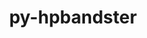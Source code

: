 ---
title: "py-hpbandster"
layout: cache
categories: [package, develop]
meta: {"versions": ["0.7.4"], "compilers": ["gcc@=11.1.0", "gcc@=11.4.0", "gcc@=9.4.0", "oneapi@=2023.2.0"], "oss": ["ubuntu20.04"], "platforms": ["linux"], "targets": ["neoverse_v1", "ppc64le", "x86_64_v3"], "stacks": ["e4s", "e4s-neoverse_v1", "e4s-oneapi", "e4s-power", "root"], "num_specs": 34, "num_specs_by_stack": {"root": 34, "e4s-neoverse_v1": 20, "e4s-power": 6, "e4s": 4, "e4s-oneapi": 4}}
spec_details: [{"hash": "6mqzxrgtrzf6gfbhnfvxgnj52qkxp3s2", "compiler": "gcc@=11.4.0", "versions": ["0.7.4"], "os": "ubuntu20.04", "platform": "linux", "target": "neoverse_v1", "variants": ["build_system=python_pip"], "stacks": ["root", "e4s-neoverse_v1"], "size": "-", "tarball": "https://binaries.spack.io/develop/build_cache/linux-ubuntu20.04-neoverse_v1/gcc-11.4.0/py-hpbandster-0.7.4/linux-ubuntu20.04-neoverse_v1-gcc-11.4.0-py-hpbandster-0.7.4-6mqzxrgtrzf6gfbhnfvxgnj52qkxp3s2.spack"}, {"hash": "exzd4qfgxnmzx2zuobngrz2jdd3zjz2f", "compiler": "gcc@=11.4.0", "versions": ["0.7.4"], "os": "ubuntu20.04", "platform": "linux", "target": "neoverse_v1", "variants": ["build_system=python_pip"], "stacks": ["root", "e4s-neoverse_v1"], "size": "-", "tarball": "https://binaries.spack.io/develop/build_cache/linux-ubuntu20.04-neoverse_v1/gcc-11.4.0/py-hpbandster-0.7.4/linux-ubuntu20.04-neoverse_v1-gcc-11.4.0-py-hpbandster-0.7.4-exzd4qfgxnmzx2zuobngrz2jdd3zjz2f.spack"}, {"hash": "h73ladjureabjyrddt5wtmymy2bnj3a2", "compiler": "gcc@=11.4.0", "versions": ["0.7.4"], "os": "ubuntu20.04", "platform": "linux", "target": "neoverse_v1", "variants": ["build_system=python_pip"], "stacks": ["root", "e4s-neoverse_v1"], "size": "-", "tarball": "https://binaries.spack.io/develop/build_cache/linux-ubuntu20.04-neoverse_v1/gcc-11.4.0/py-hpbandster-0.7.4/linux-ubuntu20.04-neoverse_v1-gcc-11.4.0-py-hpbandster-0.7.4-h73ladjureabjyrddt5wtmymy2bnj3a2.spack"}, {"hash": "wcy2mdnyu7jx34pcdqv23g7bb2t3wxo4", "compiler": "gcc@=11.4.0", "versions": ["0.7.4"], "os": "ubuntu20.04", "platform": "linux", "target": "neoverse_v1", "variants": ["build_system=python_pip"], "stacks": ["root", "e4s-neoverse_v1"], "size": "-", "tarball": "https://binaries.spack.io/develop/build_cache/linux-ubuntu20.04-neoverse_v1/gcc-11.4.0/py-hpbandster-0.7.4/linux-ubuntu20.04-neoverse_v1-gcc-11.4.0-py-hpbandster-0.7.4-wcy2mdnyu7jx34pcdqv23g7bb2t3wxo4.spack"}, {"hash": "msuylxwfc2yg2d7c5encccsobo2nxdks", "compiler": "gcc@=11.4.0", "versions": ["0.7.4"], "os": "ubuntu20.04", "platform": "linux", "target": "neoverse_v1", "variants": ["build_system=python_pip"], "stacks": ["root", "e4s-neoverse_v1"], "size": "-", "tarball": "https://binaries.spack.io/develop/build_cache/linux-ubuntu20.04-neoverse_v1/gcc-11.4.0/py-hpbandster-0.7.4/linux-ubuntu20.04-neoverse_v1-gcc-11.4.0-py-hpbandster-0.7.4-msuylxwfc2yg2d7c5encccsobo2nxdks.spack"}, {"hash": "2iihqwox7aqmgnqvq6g2kbvm4hnyqp2r", "compiler": "gcc@=11.4.0", "versions": ["0.7.4"], "os": "ubuntu20.04", "platform": "linux", "target": "neoverse_v1", "variants": ["build_system=python_pip"], "stacks": ["root", "e4s-neoverse_v1"], "size": "-", "tarball": "https://binaries.spack.io/develop/build_cache/linux-ubuntu20.04-neoverse_v1/gcc-11.4.0/py-hpbandster-0.7.4/linux-ubuntu20.04-neoverse_v1-gcc-11.4.0-py-hpbandster-0.7.4-2iihqwox7aqmgnqvq6g2kbvm4hnyqp2r.spack"}, {"hash": "sbg4bd33swub5tcy3fsm2ewpgafnxsym", "compiler": "gcc@=11.4.0", "versions": ["0.7.4"], "os": "ubuntu20.04", "platform": "linux", "target": "neoverse_v1", "variants": ["build_system=python_pip"], "stacks": ["root", "e4s-neoverse_v1"], "size": "-", "tarball": "https://binaries.spack.io/develop/build_cache/linux-ubuntu20.04-neoverse_v1/gcc-11.4.0/py-hpbandster-0.7.4/linux-ubuntu20.04-neoverse_v1-gcc-11.4.0-py-hpbandster-0.7.4-sbg4bd33swub5tcy3fsm2ewpgafnxsym.spack"}, {"hash": "5zwmcxwmxcrs5cpxf6zqpsrqawqgfsn4", "compiler": "gcc@=11.4.0", "versions": ["0.7.4"], "os": "ubuntu20.04", "platform": "linux", "target": "neoverse_v1", "variants": ["build_system=python_pip"], "stacks": ["root", "e4s-neoverse_v1"], "size": "-", "tarball": "https://binaries.spack.io/develop/build_cache/linux-ubuntu20.04-neoverse_v1/gcc-11.4.0/py-hpbandster-0.7.4/linux-ubuntu20.04-neoverse_v1-gcc-11.4.0-py-hpbandster-0.7.4-5zwmcxwmxcrs5cpxf6zqpsrqawqgfsn4.spack"}, {"hash": "5sydl2zyjixeesixmrfi6w2uspaku2un", "compiler": "gcc@=11.4.0", "versions": ["0.7.4"], "os": "ubuntu20.04", "platform": "linux", "target": "neoverse_v1", "variants": ["build_system=python_pip"], "stacks": ["root", "e4s-neoverse_v1"], "size": "-", "tarball": "https://binaries.spack.io/develop/build_cache/linux-ubuntu20.04-neoverse_v1/gcc-11.4.0/py-hpbandster-0.7.4/linux-ubuntu20.04-neoverse_v1-gcc-11.4.0-py-hpbandster-0.7.4-5sydl2zyjixeesixmrfi6w2uspaku2un.spack"}, {"hash": "cwua6rzp3quyrqgo6pj5b5yposlkzmml", "compiler": "gcc@=11.4.0", "versions": ["0.7.4"], "os": "ubuntu20.04", "platform": "linux", "target": "neoverse_v1", "variants": ["build_system=python_pip"], "stacks": ["root", "e4s-neoverse_v1"], "size": "-", "tarball": "https://binaries.spack.io/develop/build_cache/linux-ubuntu20.04-neoverse_v1/gcc-11.4.0/py-hpbandster-0.7.4/linux-ubuntu20.04-neoverse_v1-gcc-11.4.0-py-hpbandster-0.7.4-cwua6rzp3quyrqgo6pj5b5yposlkzmml.spack"}, {"hash": "z36reu2woosllsejbhknvzepeabmlcni", "compiler": "gcc@=11.4.0", "versions": ["0.7.4"], "os": "ubuntu20.04", "platform": "linux", "target": "neoverse_v1", "variants": ["build_system=python_pip"], "stacks": ["root", "e4s-neoverse_v1"], "size": "-", "tarball": "https://binaries.spack.io/develop/build_cache/linux-ubuntu20.04-neoverse_v1/gcc-11.4.0/py-hpbandster-0.7.4/linux-ubuntu20.04-neoverse_v1-gcc-11.4.0-py-hpbandster-0.7.4-z36reu2woosllsejbhknvzepeabmlcni.spack"}, {"hash": "jlquwp6pgvscdautm4gnglxcvgohhz33", "compiler": "gcc@=11.4.0", "versions": ["0.7.4"], "os": "ubuntu20.04", "platform": "linux", "target": "neoverse_v1", "variants": ["build_system=python_pip"], "stacks": ["root", "e4s-neoverse_v1"], "size": "-", "tarball": "https://binaries.spack.io/develop/build_cache/linux-ubuntu20.04-neoverse_v1/gcc-11.4.0/py-hpbandster-0.7.4/linux-ubuntu20.04-neoverse_v1-gcc-11.4.0-py-hpbandster-0.7.4-jlquwp6pgvscdautm4gnglxcvgohhz33.spack"}, {"hash": "hxeyja3mrgr5lljxjx6ludwq3apdl426", "compiler": "gcc@=11.4.0", "versions": ["0.7.4"], "os": "ubuntu20.04", "platform": "linux", "target": "neoverse_v1", "variants": ["build_system=python_pip"], "stacks": ["root", "e4s-neoverse_v1"], "size": "-", "tarball": "https://binaries.spack.io/develop/build_cache/linux-ubuntu20.04-neoverse_v1/gcc-11.4.0/py-hpbandster-0.7.4/linux-ubuntu20.04-neoverse_v1-gcc-11.4.0-py-hpbandster-0.7.4-hxeyja3mrgr5lljxjx6ludwq3apdl426.spack"}, {"hash": "wnb5ce3efl22c6ukc23wbu6uuhw7z3v6", "compiler": "gcc@=11.4.0", "versions": ["0.7.4"], "os": "ubuntu20.04", "platform": "linux", "target": "neoverse_v1", "variants": ["build_system=python_pip"], "stacks": ["root", "e4s-neoverse_v1"], "size": "-", "tarball": "https://binaries.spack.io/develop/build_cache/linux-ubuntu20.04-neoverse_v1/gcc-11.4.0/py-hpbandster-0.7.4/linux-ubuntu20.04-neoverse_v1-gcc-11.4.0-py-hpbandster-0.7.4-wnb5ce3efl22c6ukc23wbu6uuhw7z3v6.spack"}, {"hash": "f5obwcebeiiueypr6jz7n35ekonp3qod", "compiler": "gcc@=11.4.0", "versions": ["0.7.4"], "os": "ubuntu20.04", "platform": "linux", "target": "neoverse_v1", "variants": ["build_system=python_pip"], "stacks": ["root", "e4s-neoverse_v1"], "size": "-", "tarball": "https://binaries.spack.io/develop/build_cache/linux-ubuntu20.04-neoverse_v1/gcc-11.4.0/py-hpbandster-0.7.4/linux-ubuntu20.04-neoverse_v1-gcc-11.4.0-py-hpbandster-0.7.4-f5obwcebeiiueypr6jz7n35ekonp3qod.spack"}, {"hash": "fxo2mvyunccdlcjc6whkkych7qbxmu7l", "compiler": "gcc@=11.4.0", "versions": ["0.7.4"], "os": "ubuntu20.04", "platform": "linux", "target": "neoverse_v1", "variants": ["build_system=python_pip"], "stacks": ["root", "e4s-neoverse_v1"], "size": "-", "tarball": "https://binaries.spack.io/develop/build_cache/linux-ubuntu20.04-neoverse_v1/gcc-11.4.0/py-hpbandster-0.7.4/linux-ubuntu20.04-neoverse_v1-gcc-11.4.0-py-hpbandster-0.7.4-fxo2mvyunccdlcjc6whkkych7qbxmu7l.spack"}, {"hash": "qc74azjf6j2rg6kdudthnbyqogvdprjy", "compiler": "gcc@=11.4.0", "versions": ["0.7.4"], "os": "ubuntu20.04", "platform": "linux", "target": "neoverse_v1", "variants": ["build_system=python_pip"], "stacks": ["root", "e4s-neoverse_v1"], "size": "-", "tarball": "https://binaries.spack.io/develop/build_cache/linux-ubuntu20.04-neoverse_v1/gcc-11.4.0/py-hpbandster-0.7.4/linux-ubuntu20.04-neoverse_v1-gcc-11.4.0-py-hpbandster-0.7.4-qc74azjf6j2rg6kdudthnbyqogvdprjy.spack"}, {"hash": "mzgt7c4qcwwdh6ci3gmsjs2clcesoo22", "compiler": "gcc@=11.4.0", "versions": ["0.7.4"], "os": "ubuntu20.04", "platform": "linux", "target": "neoverse_v1", "variants": ["build_system=python_pip"], "stacks": ["root", "e4s-neoverse_v1"], "size": "-", "tarball": "https://binaries.spack.io/develop/build_cache/linux-ubuntu20.04-neoverse_v1/gcc-11.4.0/py-hpbandster-0.7.4/linux-ubuntu20.04-neoverse_v1-gcc-11.4.0-py-hpbandster-0.7.4-mzgt7c4qcwwdh6ci3gmsjs2clcesoo22.spack"}, {"hash": "fv6tony2lplwfjmwctnibw4qsenulqqj", "compiler": "gcc@=11.4.0", "versions": ["0.7.4"], "os": "ubuntu20.04", "platform": "linux", "target": "neoverse_v1", "variants": ["build_system=python_pip"], "stacks": ["root", "e4s-neoverse_v1"], "size": "-", "tarball": "https://binaries.spack.io/develop/build_cache/linux-ubuntu20.04-neoverse_v1/gcc-11.4.0/py-hpbandster-0.7.4/linux-ubuntu20.04-neoverse_v1-gcc-11.4.0-py-hpbandster-0.7.4-fv6tony2lplwfjmwctnibw4qsenulqqj.spack"}, {"hash": "vywekqwtv7jbs5nanclbfg2n5fcwhtvn", "compiler": "gcc@=11.4.0", "versions": ["0.7.4"], "os": "ubuntu20.04", "platform": "linux", "target": "neoverse_v1", "variants": ["build_system=python_pip"], "stacks": ["root", "e4s-neoverse_v1"], "size": "-", "tarball": "https://binaries.spack.io/develop/build_cache/linux-ubuntu20.04-neoverse_v1/gcc-11.4.0/py-hpbandster-0.7.4/linux-ubuntu20.04-neoverse_v1-gcc-11.4.0-py-hpbandster-0.7.4-vywekqwtv7jbs5nanclbfg2n5fcwhtvn.spack"}, {"hash": "tuyowdlcdzppxzcszzxi6gpbbm7o6krk", "compiler": "gcc@=11.1.0", "versions": ["0.7.4"], "os": "ubuntu20.04", "platform": "linux", "target": "ppc64le", "variants": ["build_system=python_pip"], "stacks": ["root", "e4s-power"], "size": "-", "tarball": "https://binaries.spack.io/develop/build_cache/linux-ubuntu20.04-ppc64le/gcc-11.1.0/py-hpbandster-0.7.4/linux-ubuntu20.04-ppc64le-gcc-11.1.0-py-hpbandster-0.7.4-tuyowdlcdzppxzcszzxi6gpbbm7o6krk.spack"}, {"hash": "zkeavjxw4buqymnq2cpqz5bykqninevo", "compiler": "gcc@=11.1.0", "versions": ["0.7.4"], "os": "ubuntu20.04", "platform": "linux", "target": "ppc64le", "variants": ["build_system=python_pip"], "stacks": ["root", "e4s-power"], "size": "-", "tarball": "https://binaries.spack.io/develop/build_cache/linux-ubuntu20.04-ppc64le/gcc-11.1.0/py-hpbandster-0.7.4/linux-ubuntu20.04-ppc64le-gcc-11.1.0-py-hpbandster-0.7.4-zkeavjxw4buqymnq2cpqz5bykqninevo.spack"}, {"hash": "u56buwgqvitur55nyiegec4lxqgll7rs", "compiler": "gcc@=9.4.0", "versions": ["0.7.4"], "os": "ubuntu20.04", "platform": "linux", "target": "ppc64le", "variants": ["build_system=python_pip"], "stacks": ["root", "e4s-power"], "size": "-", "tarball": "https://binaries.spack.io/develop/build_cache/linux-ubuntu20.04-ppc64le/gcc-9.4.0/py-hpbandster-0.7.4/linux-ubuntu20.04-ppc64le-gcc-9.4.0-py-hpbandster-0.7.4-u56buwgqvitur55nyiegec4lxqgll7rs.spack"}, {"hash": "llbdhoqmaxf6va4lm6xetydk7reizn4p", "compiler": "gcc@=9.4.0", "versions": ["0.7.4"], "os": "ubuntu20.04", "platform": "linux", "target": "ppc64le", "variants": ["build_system=python_pip"], "stacks": ["root", "e4s-power"], "size": "-", "tarball": "https://binaries.spack.io/develop/build_cache/linux-ubuntu20.04-ppc64le/gcc-9.4.0/py-hpbandster-0.7.4/linux-ubuntu20.04-ppc64le-gcc-9.4.0-py-hpbandster-0.7.4-llbdhoqmaxf6va4lm6xetydk7reizn4p.spack"}, {"hash": "q4hwbxnqzj4ml6gjz53d5kfvfkqg73xu", "compiler": "gcc@=9.4.0", "versions": ["0.7.4"], "os": "ubuntu20.04", "platform": "linux", "target": "ppc64le", "variants": ["build_system=python_pip"], "stacks": ["root", "e4s-power"], "size": "-", "tarball": "https://binaries.spack.io/develop/build_cache/linux-ubuntu20.04-ppc64le/gcc-9.4.0/py-hpbandster-0.7.4/linux-ubuntu20.04-ppc64le-gcc-9.4.0-py-hpbandster-0.7.4-q4hwbxnqzj4ml6gjz53d5kfvfkqg73xu.spack"}, {"hash": "wmdmffrcywxjouo3abzh5mg2nugzgg2x", "compiler": "gcc@=9.4.0", "versions": ["0.7.4"], "os": "ubuntu20.04", "platform": "linux", "target": "ppc64le", "variants": ["build_system=python_pip"], "stacks": ["root", "e4s-power"], "size": "-", "tarball": "https://binaries.spack.io/develop/build_cache/linux-ubuntu20.04-ppc64le/gcc-9.4.0/py-hpbandster-0.7.4/linux-ubuntu20.04-ppc64le-gcc-9.4.0-py-hpbandster-0.7.4-wmdmffrcywxjouo3abzh5mg2nugzgg2x.spack"}, {"hash": "b7t2c64irno3gqit5kstjwk776fchcrl", "compiler": "gcc@=11.4.0", "versions": ["0.7.4"], "os": "ubuntu20.04", "platform": "linux", "target": "x86_64_v3", "variants": ["build_system=python_pip"], "stacks": ["root", "e4s"], "size": "-", "tarball": "https://binaries.spack.io/develop/build_cache/linux-ubuntu20.04-x86_64_v3/gcc-11.4.0/py-hpbandster-0.7.4/linux-ubuntu20.04-x86_64_v3-gcc-11.4.0-py-hpbandster-0.7.4-b7t2c64irno3gqit5kstjwk776fchcrl.spack"}, {"hash": "dqxckjb6z5q4aqjj7aekdgukost4dglh", "compiler": "gcc@=11.4.0", "versions": ["0.7.4"], "os": "ubuntu20.04", "platform": "linux", "target": "x86_64_v3", "variants": ["build_system=python_pip"], "stacks": ["root", "e4s"], "size": "-", "tarball": "https://binaries.spack.io/develop/build_cache/linux-ubuntu20.04-x86_64_v3/gcc-11.4.0/py-hpbandster-0.7.4/linux-ubuntu20.04-x86_64_v3-gcc-11.4.0-py-hpbandster-0.7.4-dqxckjb6z5q4aqjj7aekdgukost4dglh.spack"}, {"hash": "epwhfk7e3yvoheysvmm5xc5fmnotu3yz", "compiler": "gcc@=11.4.0", "versions": ["0.7.4"], "os": "ubuntu20.04", "platform": "linux", "target": "x86_64_v3", "variants": ["build_system=python_pip"], "stacks": ["root", "e4s"], "size": "-", "tarball": "https://binaries.spack.io/develop/build_cache/linux-ubuntu20.04-x86_64_v3/gcc-11.4.0/py-hpbandster-0.7.4/linux-ubuntu20.04-x86_64_v3-gcc-11.4.0-py-hpbandster-0.7.4-epwhfk7e3yvoheysvmm5xc5fmnotu3yz.spack"}, {"hash": "us2wikdxtkx7kbqju7ulmncea3vgeevw", "compiler": "gcc@=11.4.0", "versions": ["0.7.4"], "os": "ubuntu20.04", "platform": "linux", "target": "x86_64_v3", "variants": ["build_system=python_pip"], "stacks": ["root", "e4s"], "size": "-", "tarball": "https://binaries.spack.io/develop/build_cache/linux-ubuntu20.04-x86_64_v3/gcc-11.4.0/py-hpbandster-0.7.4/linux-ubuntu20.04-x86_64_v3-gcc-11.4.0-py-hpbandster-0.7.4-us2wikdxtkx7kbqju7ulmncea3vgeevw.spack"}, {"hash": "rgqx4yjatevcddz6fuevoferjgx75vml", "compiler": "oneapi@=2023.2.0", "versions": ["0.7.4"], "os": "ubuntu20.04", "platform": "linux", "target": "x86_64_v3", "variants": ["build_system=python_pip"], "stacks": ["root", "e4s-oneapi"], "size": "-", "tarball": "https://binaries.spack.io/develop/build_cache/linux-ubuntu20.04-x86_64_v3/oneapi-2023.2.0/py-hpbandster-0.7.4/linux-ubuntu20.04-x86_64_v3-oneapi-2023.2.0-py-hpbandster-0.7.4-rgqx4yjatevcddz6fuevoferjgx75vml.spack"}, {"hash": "hojbxjwsvohe4ubdiwnqlnhoohgvmlnj", "compiler": "oneapi@=2023.2.0", "versions": ["0.7.4"], "os": "ubuntu20.04", "platform": "linux", "target": "x86_64_v3", "variants": ["build_system=python_pip"], "stacks": ["root", "e4s-oneapi"], "size": "-", "tarball": "https://binaries.spack.io/develop/build_cache/linux-ubuntu20.04-x86_64_v3/oneapi-2023.2.0/py-hpbandster-0.7.4/linux-ubuntu20.04-x86_64_v3-oneapi-2023.2.0-py-hpbandster-0.7.4-hojbxjwsvohe4ubdiwnqlnhoohgvmlnj.spack"}, {"hash": "kt6t7rbkkohcyua4bzvgjzsz3v2j5xep", "compiler": "oneapi@=2023.2.0", "versions": ["0.7.4"], "os": "ubuntu20.04", "platform": "linux", "target": "x86_64_v3", "variants": ["build_system=python_pip"], "stacks": ["root", "e4s-oneapi"], "size": "-", "tarball": "https://binaries.spack.io/develop/build_cache/linux-ubuntu20.04-x86_64_v3/oneapi-2023.2.0/py-hpbandster-0.7.4/linux-ubuntu20.04-x86_64_v3-oneapi-2023.2.0-py-hpbandster-0.7.4-kt6t7rbkkohcyua4bzvgjzsz3v2j5xep.spack"}, {"hash": "x63hmuudjyk66elj4n7tahzm57ec4hjb", "compiler": "oneapi@=2023.2.0", "versions": ["0.7.4"], "os": "ubuntu20.04", "platform": "linux", "target": "x86_64_v3", "variants": ["build_system=python_pip"], "stacks": ["root", "e4s-oneapi"], "size": "-", "tarball": "https://binaries.spack.io/develop/build_cache/linux-ubuntu20.04-x86_64_v3/oneapi-2023.2.0/py-hpbandster-0.7.4/linux-ubuntu20.04-x86_64_v3-oneapi-2023.2.0-py-hpbandster-0.7.4-x63hmuudjyk66elj4n7tahzm57ec4hjb.spack"}]
---